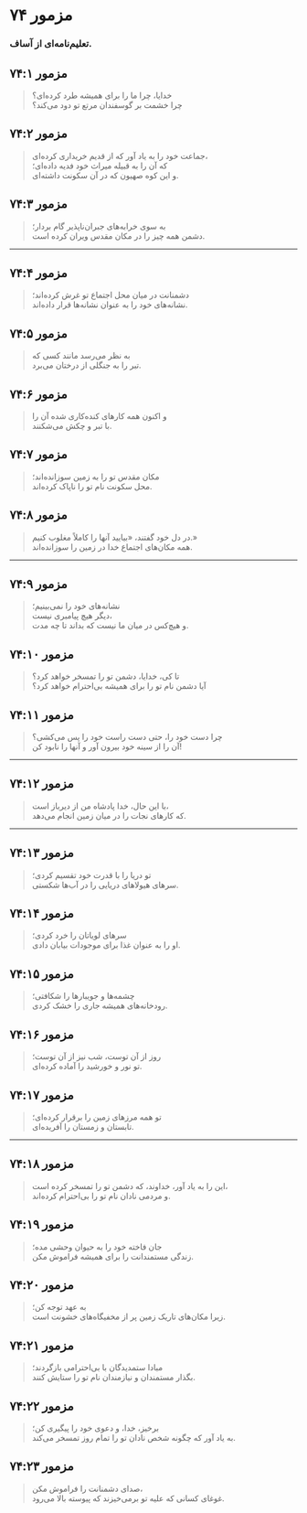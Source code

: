 # مزمور ۷۴

### تعلیم‌نامه‌ای از آساف.

## مزمور ۷۴:۱

> خدایا، چرا ما را برای همیشه طرد کرده‌ای؟  
> چرا خشمت بر گوسفندان مرتع تو دود می‌کند؟

## مزمور ۷۴:۲

> جماعت خود را به یاد آور که از قدیم خریداری کرده‌ای،  
> که آن را به قبیله میراث خود فدیه داده‌ای؛  
> و این کوه صهیون که در آن سکونت داشته‌ای.

## مزمور ۷۴:۳

> به سوی خرابه‌های جبران‌ناپذیر گام بردار؛  
> دشمن همه چیز را در مکان مقدس ویران کرده است.

---

## مزمور ۷۴:۴

> دشمنانت در میان محل اجتماع تو غرش کرده‌اند؛  
> نشانه‌های خود را به عنوان نشانه‌ها قرار داده‌اند.

## مزمور ۷۴:۵

> به نظر می‌رسد مانند کسی که  
> تبر را به جنگلی از درختان می‌برد.

## مزمور ۷۴:۶

> و اکنون همه کارهای کنده‌کاری شده آن را  
> با تبر و چکش می‌شکنند.

## مزمور ۷۴:۷

> مکان مقدس تو را به زمین سوزانده‌اند؛  
> محل سکونت نام تو را ناپاک کرده‌اند.

## مزمور ۷۴:۸

> در دل خود گفتند، «بیایید آنها را کاملاً مغلوب کنیم.»  
> همه مکان‌های اجتماع خدا در زمین را سوزانده‌اند.

---

## مزمور ۷۴:۹

> نشانه‌های خود را نمی‌بینیم؛  
> دیگر هیچ پیامبری نیست،  
> و هیچ‌کس در میان ما نیست که بداند تا چه مدت.

## مزمور ۷۴:۱۰

> تا کی، خدایا، دشمن تو را تمسخر خواهد کرد؟  
> آیا دشمن نام تو را برای همیشه بی‌احترام خواهد کرد؟

## مزمور ۷۴:۱۱

> چرا دست خود را، حتی دست راست خود را پس می‌کشی؟  
> آن را از سینه خود بیرون آور و آنها را نابود کن!

---

## مزمور ۷۴:۱۲

> با این حال، خدا پادشاه من از دیرباز است،  
> که کارهای نجات را در میان زمین انجام می‌دهد.

---

## مزمور ۷۴:۱۳

> تو دریا را با قدرت خود تقسیم کردی؛  
> سرهای هیولاهای دریایی را در آب‌ها شکستی.

## مزمور ۷۴:۱۴

> سرهای لویاتان را خرد کردی؛  
> او را به عنوان غذا برای موجودات بیابان دادی.

## مزمور ۷۴:۱۵

> چشمه‌ها و جویبارها را شکافتی؛  
> رودخانه‌های همیشه جاری را خشک کردی.

## مزمور ۷۴:۱۶

> روز از آن توست، شب نیز از آن توست؛  
> تو نور و خورشید را آماده کرده‌ای.

## مزمور ۷۴:۱۷

> تو همه مرزهای زمین را برقرار کرده‌ای؛  
> تابستان و زمستان را آفریده‌ای.

---

## مزمور ۷۴:۱۸

> این را به یاد آور، خداوند، که دشمن تو را تمسخر کرده است،  
> و مردمی نادان نام تو را بی‌احترام کرده‌اند.

## مزمور ۷۴:۱۹

> جان فاخته خود را به حیوان وحشی مده؛  
> زندگی مستمندانت را برای همیشه فراموش مکن.

## مزمور ۷۴:۲۰

> به عهد توجه کن؛  
> زیرا مکان‌های تاریک زمین پر از مخفیگاه‌های خشونت است.

## مزمور ۷۴:۲۱

> مبادا ستمدیدگان با بی‌احترامی بازگردند؛  
> بگذار مستمندان و نیازمندان نام تو را ستایش کنند.

## مزمور ۷۴:۲۲

> برخیز، خدا، و دعوی خود را پیگیری کن؛  
> به یاد آور که چگونه شخص نادان تو را تمام روز تمسخر می‌کند.

## مزمور ۷۴:۲۳

> صدای دشمنانت را فراموش مکن،  
> غوغای کسانی که علیه تو برمی‌خیزند که پیوسته بالا می‌رود.
